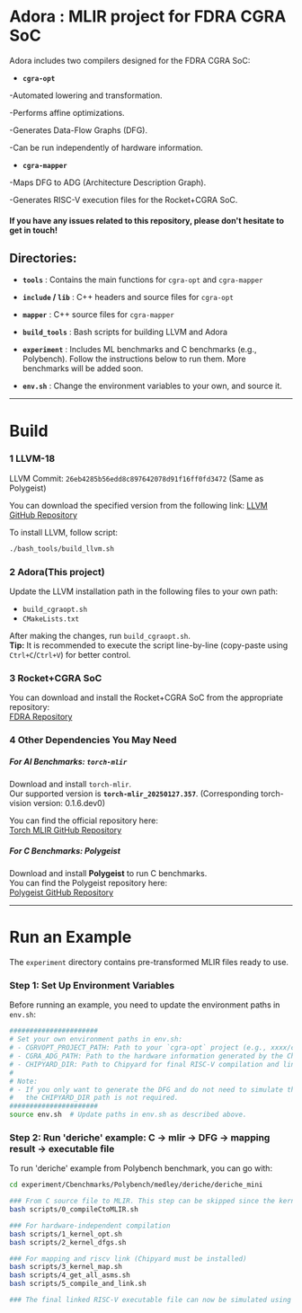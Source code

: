 # Adora : MLIR project for FDRA CGRA SoC
Adora includes two compilers designed for the FDRA CGRA SoC:

- **`cgra-opt`**

-Automated lowering and transformation.

-Performs affine optimizations.

-Generates Data-Flow Graphs (DFG).

-Can be run independently of hardware information.

- **`cgra-mapper`**

-Maps DFG to ADG (Architecture Description Graph).

-Generates RISC-V execution files for the Rocket+CGRA SoC.

#### If you have any issues related to this repository, please don't hesitate to get in touch!

## Directories:
- **`tools`** : Contains the main functions for `cgra-opt` and `cgra-mapper`

- **`include` / `lib`** : C++ headers and source files for `cgra-opt`

- **`mapper`** : C++ source files for `cgra-mapper`

- **`build_tools`** : Bash scripts for building LLVM and Adora

- **`experiment`** : Includes ML benchmarks and C benchmarks (e.g., Polybench). Follow the instructions below to run them. More benchmarks will be added soon.

- **`env.sh`** : Change the environment variables to your own, and source it.
---

# Build

### 1 LLVM-18

LLVM Commit: `26eb4285b56edd8c897642078d91f16ff0fd3472` (Same as Polygeist)

You can download the specified version from the following link:  [LLVM GitHub Repository](https://github.com/llvm/llvm-project/tree/26eb4285b56edd8c897642078d91f16ff0fd3472)

To install LLVM, follow script:  
```bash
./bash_tools/build_llvm.sh
```
### 2 Adora(This project)

Update the LLVM installation path in the following files to your own path:
- `build_cgraopt.sh`
- `CMakeLists.txt`

After making the changes, run `build_cgraopt.sh`.  
**Tip:** It is recommended to execute the script line-by-line (copy-paste using `Ctrl+C`/`Ctrl+V`) for better control.


### 3 Rocket+CGRA SoC

You can download and install the Rocket+CGRA SoC from the appropriate repository:  
[FDRA Repository](https://github.com/MIONkb/FDRA)

### 4 Other Dependencies You May Need

##### For AI Benchmarks: `torch-mlir`

Download and install `torch-mlir`.  
Our supported version is **`torch-mlir_20250127.357`**. (Corresponding torch-vision version: 0.1.6.dev0)

You can find the official repository here:  
[Torch MLIR GitHub Repository](https://github.com/llvm/torch-mlir)

##### For C Benchmarks: Polygeist

Download and install **Polygeist** to run C benchmarks.  
You can find the Polygeist repository here:  
[Polygeist GitHub Repository](https://github.com/llvm/Polygeist)

---

# Run an Example
The `experiment` directory contains pre-transformed MLIR files ready to use.

### Step 1: Set Up Environment Variables
Before running an example, you need to update the environment paths in `env.sh`:

```bash
######################
# Set your own environment paths in env.sh:
# - CGRVOPT_PROJECT_PATH: Path to your `cgra-opt` project (e.g., xxxx/cgra-opt)
# - CGRA_ADG_PATH: Path to the hardware information generated by the Chisel hardware generator
# - CHIPYARD_DIR: Path to Chipyard for final RISC-V compilation and linking
#
# Note:
# - If you only want to generate the DFG and do not need to simulate the benchmark,
#   the CHIPYARD_DIR path is not required.
######################
source env.sh  # Update paths in env.sh as described above.
```
### Step 2: Run 'deriche' example:  C -> mlir -> DFG -> mapping result -> executable file

To run 'deriche' example from Polybench benchmark, you can go with:
```bash
cd experiment/Cbenchmarks/Polybench/medley/deriche/deriche_mini

### From C source file to MLIR. This step can be skipped since the kernel is already in MLIR format.
bash scripts/0_compileCtoMLIR.sh 

### For hardware-independent compilation
bash scripts/1_kernel_opt.sh
bash scripts/2_kernel_dfgs.sh

### For mapping and riscv link (Chipyard must be installed)
bash scripts/3_kernel_map.sh
bash scripts/4_get_all_asms.sh
bash scripts/5_compile_and_link.sh

### The final linked RISC-V executable file can now be simulated using tools such as VCS or Verilator.
```